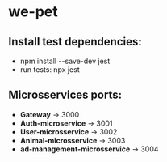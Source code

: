 # we-pet

## Install test dependencies:
- npm install --save-dev jest
- run tests: npx jest

## Microsservices ports:
- **Gateway** -> 3000
- **Auth-microservice** -> 3001
- **User-microsservice** -> 3002
- **Animal-microsservice** -> 3003
- **ad-management-microsservice** -> 3004
